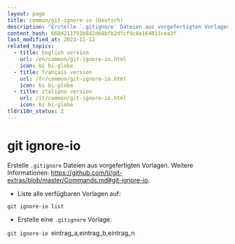 ```yaml
---
layout: page
title: common/git-ignore-io (Deutsch)
description: "Erstelle `.gitignore` Dateien aus vorgefertigten Vorlagen."
content_hash: 6684211791b842d68bfb2dfcf9c8e164011cea3f
last_modified_at: 2023-11-12
related_topics:
  - title: English version
    url: /en/common/git-ignore-io.html
    icon: bi bi-globe
  - title: français version
    url: /fr/common/git-ignore-io.html
    icon: bi bi-globe
  - title: italiano version
    url: /it/common/git-ignore-io.html
    icon: bi bi-globe
tldri18n_status: 2
---
```

# git ignore-io

Erstelle `.gitignore` Dateien aus vorgefertigten Vorlagen.
Weitere Informationen: <https://github.com/tj/git-extras/blob/master/Commands.md#git-ignore-io>.

- Liste alle verfügbaren Vorlagen auf:

`git ignore-io list`

- Erstelle eine `.gitignore` Vorlage:

`git ignore-io `<span class="tldr-var badge badge-pill bg-dark-lm bg-white-dm text-white-lm text-dark-dm font-weight-bold">eintrag_a,eintrag_b,eintrag_n</span>
